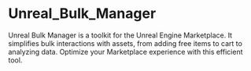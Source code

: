 # Unreal_Bulk_Manager
Unreal Bulk Manager is a toolkit for the Unreal Engine Marketplace. It simplifies bulk interactions with assets, from adding free items to cart to analyzing data. Optimize your Marketplace experience with this efficient tool.
